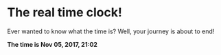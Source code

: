 # The real time clock!

Ever wanted to know what the time is? Well, your journey is about to end!

**The time is Nov 05, 2017, 21:02**
